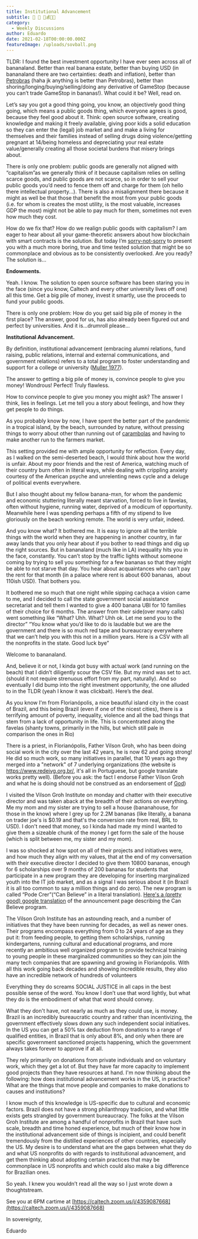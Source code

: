 ```yaml
---
title: Institutional Advancement
subtitle: 🏫 🏦 💛💰💸🤗
category:
  - Weekly Discussions
author: Eduardo
date: 2021-02-18T00:00:00.000Z
featureImage: /uploads/sovball.png
---
```

TLDR: I found the best investment opportunity I have ever seen across all of bananaland. Better than real banana estate, better than buying USD (in bananaland there are two certainties: death and inflation), better than [Petrobras](https://finance.yahoo.com/quote/PBR/) (haha jk anything is better than Petrobras), better than shoring/longing/buying/​selling/doing any derivative of GameStop (because you can’t trade GameStop in bananas!). What could it be? Well, read on.

Let’s say you got a good thing going, you know, an objectively good thing going, which means a public goods thing, which everyone agrees is good, because they feel good about it. Think: open source software, creating knowledge and making it freely available, giving poor kids a solid education so they can enter the (legal) job market and and make a living for themselves and their families instead of selling drugs doing violence/getting pregnant at 14/being homeless and depreciating your real estate value/generally creating all those societal burdens that misery brings about. 

There is only one problem: public goods are generally not aligned with “capitalism”as we generally think of it because capitalism relies on selling scarce goods, and public goods are not scarce, so in order to sell your public goods you’d need to fence them off and charge for them (oh hello there intellectual property...). There is also a misalignment there because it might as well be that those that benefit the most from your public goods (i.e. for whom is creates the most utility, is the most valuable, increases GDP the most) might not be able to pay much for them, sometimes not even how much they cost.

How do we fix that? How do we realign public goods with capitalism? I am eager to hear about all your game-theoretic answers about how blockchain with smart contracts is the solution. But today I’m [sorry-not-sorry](https://www.youtube.com/watch?v=-MsvER1dpjM) to present you with a much more boring, true and time tested solution that might be so commonplace and obvious as to be consistently overlooked. Are you ready? The solution is…

**Endowments.**

Yeah. I know. The solution to open source software has been staring you in the face (since you know, Caltech and every other university lives off one) all this time. Get a big pile of money, invest it smartly, use the proceeds to fund your public goods. 

There is only one problem: How do you get said big pile of money in the first place? The answer, good for us, has also already been figured out and perfect by universities. And it is...drumroll please...

 **Institutional Advancement.** 

By definition, institutional advancement (embracing alumni relations, fund raising, public relations, internal and external communications, and government relations) refers to a total program to foster understanding and support for a college or university ([Muller 1977](https://scihub.wikicn.top/10.1002/aehe.3640100203)). 

The answer to getting a big pile of money is, convince people to give you money! Wondrous! Perfect! Truly flawless.

How to convince people to give you money you might ask? The answer I think, lies in feelings. Let me tell you a story about feelings, and how they get people to do things. 

As you probably know by now, I have spent the better part of the pandemic in a tropical island, by the beach, surrounded by nature, without pressing things to worry about other than running out of [carambolas](https://en.wikipedia.org/wiki/Carambola) and having to make another run to the farmers market.

This setting provided me with ample opportunity for reflection. Every day, as I walked on the semi-deserted beach, I would think about how the world is unfair. About my poor friends and the rest of America, watching much of their country burn often in literal ways, while dealing with crippling anxiety courtesy of the American psyche and unrelenting news cycle and a deluge of political events everywhere. 

But I also thought about my fellow banana-mxn, for whom the pandemic and economic stuttering literally meant starvation, forced to live in favelas, often without hygiene, running water, deprived of a modicum of opportunity. Meanwhile here I was spending perhaps a fifth of my stipend to live gloriously on the beach working remote. The world is very unfair, indeed.

And you know what? It bothered me. It is easy to ignore all the terrible things with the world when they are happening in another country, in far away lands that you only hear about if you bother to read things and dig up the right sources. But in bananaland (much like in LA) inequality hits you in the face, constantly. You can’t stop by the traffic lights without someone coming by trying to sell you something for a few bananas so that they might be able to not starve that day. You hear about acquaintances who can’t pay the rent for that month (in a palace where rent is about 600 bananas,  about 110ish USD). That bothers you.

It bothered me so much that one night while sipping cachaça a vision came to me, and I decided to call the state government social assistance secretariat and tell them I wanted to give a 400 banana UBI for 10 families of their choice for 6 months. The answer from their side(over many calls) went something like “What? Uhh. What? Uhh ok. Let me send you to the director” <after much calling> “You know what you’d like to do is laudable but we are the government and there is so much red tape and bureaucracy everywhere that we can’t help you with this not in a million years. Here is a CSV with all the nonprofits in the state. Good luck bye”

Welcome to bananaland. 

And, believe it or not, I kinda got busy with actual work (and running on the beach) that I didn’t diligently scour the CSV file. But my mind was set to act. (should it not require strenuous effort from my part, naturally). And so eventually I did bump into the right investment opportunity, the one alluded to in the TLDR (yeah I know it was clickbait). Here’s the deal.

As you know I'm from Florianópolis, a nice beautiful island city in the coast of Brazil, and this being Brazil (even if one of the nicest cities), there is a terrifying amount of poverty, inequality, violence and all the bad things that stem from a lack of opportunity in life. This is concentrated along the favelas (shanty towns, primarily in the hills, but which still pale in comparison the ones in Rio)

There is a priest, in Florianópolis, Father Vilson Groh, who has been doing social work in the city over the last 42 years, he is now 62 and going strong! He did so much work, so many initiatives in parallel, that 10 years ago they merged into a "network" of 7 underlying organizations (the website is <https://www.redeivg.org.br/>, it's all in Portuguese, but google translate works pretty well). (Before you ask: the fact I endorse Father Vilson Groh and what he is doing should not be construed as an endorsement of [God](https://en.wikipedia.org/wiki/God))

I visited the Vilson Groh Institute on monday and chatter with their executive director and was taken aback at the breadth of their actions on everything. Me my mom and my sister are trying to sell a house (bananahouse, for those in the know) where I grey up for 2.2M bananas (like literally, a banana on trader joe's is $0.19 and that's the conversion rate from real, BRL to USD). I don't need that money, so I kinda had made my mind I wanted to give them a sizeable chunk of the money I get form the sale of the house (which is split between me, my sister and my mom). 

I was so shocked at how spot on all of their projects and initiatives were, and how much they align with my values, that at the end of my conversation with their executive director I decided to give them 10800 bananas, enough for 6 scholarships over 9 months of 200 bananas for students that participate in a new program they are developing for inserting marginalized youth into the IT job market, and as a signal I was serious about it (in Brazil it is all too common to say a million things and do zero). The new program is called “Pode Crer”(“Can Believe” in a literal translation). [Here's a (pretty good) google translation](https://translate.google.com/translate?sl=pt&tl=en&u=https://www.redeivg.org.br/noticias/ivg-abre-inscricoes-para-projeto-caixa-tem-programa-pode-crer/) of the announcement page describing the Can Believe program.

The Vilson Groh Institute has an astounding reach, and a number of initiatives that they have been running for decades, as well as newer ones. Their programs encompass everything from 0 to 24 years of age as they put it: from feeding people, to getting them scholarships, running kindergartens, running cultural and educational programs, and more recently an ambitious well organized program to provide technical training to young people in these marginalized communities so they can join the many tech companies that are spawning and growing in Florianópolis. With all this work going back decades and showing incredible results, they also have an incredible network of hundreds of volunteers

Everything they do screams SOCIAL JUSTICE in all caps in the best possible sense of the word. You know I don’t use that word lightly, but what they do is the embodiment of what that word should convey.

What they don't have, not nearly as much as they could use, is money. Brazil is an incredibly bureaucratic country and rather than incentivizing, the government effectively slows down any such independent social initiatives. In the US you can get a 50% tax deduction from donations to a range of qualified entities, in Brazil that is only about 8%, and only when there are specific government sanctioned projects happening, which the government always takes forever to approve if at all. 

They rely primarily on donations from private individuals and on voluntary work, which they get a lot of. But they have far more capacity to implement good projects than they have resources at hand. I'm now thinking about the following: how does institutional advancement works in the US, in practice? What are the things that move people and companies to make donations to causes and institutions? 

I know much of this knowledge is US-specific due to cultural and economic factors. Brazil does not have a strong philanthropy tradicion, and what little exists gets strangled by government bureaucracy. The folks at the Vilson Groh Institute are among a handful of nonprofits in Brazil that have such scale, breadth and time honed experience, but much of their know how in the institutional advancement side of things is incipient, and could benefit tremendously from the distilled experiences of other countries, especially the US. My desire is to understand what are the gaps between what they do and what US nonprofits do with regards to institutional advancement, and get them thinking about adopting certain practices that may be commonplace in US nonprofits and which could also make a big difference for Brazilian ones. 

So yeah. I knew you wouldn’t read all the way so I just wrote down a thoughtstream. 

See you at 6PM cartime at [https://caltech.zoom.us/j/​4359087668](https://caltech.zoom.us/j/4359087668)

In sovereignty,

Eduardo